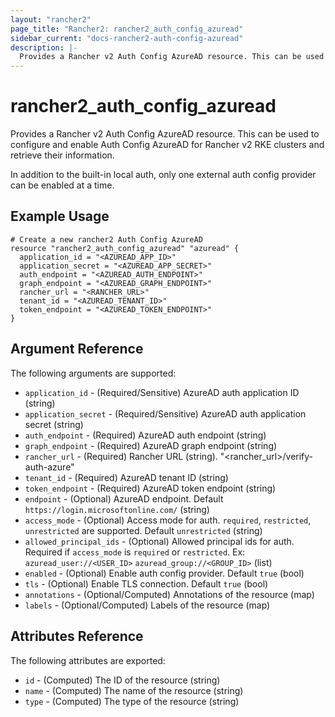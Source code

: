 ```yaml
---
layout: "rancher2"
page_title: "Rancher2: rancher2_auth_config_azuread"
sidebar_current: "docs-rancher2-auth-config-azuread"
description: |-
  Provides a Rancher v2 Auth Config AzureAD resource. This can be used to configure and enable Auth Config AzureAD for Rancher v2 RKE clusters and retrieve their information.
---
```


# rancher2\_auth\_config\_azuread

Provides a Rancher v2 Auth Config AzureAD resource. This can be used to configure and enable Auth Config AzureAD for Rancher v2 RKE clusters and retrieve their information.

In addition to the built-in local auth, only one external auth config provider can be enabled at a time.

## Example Usage

```hcl
# Create a new rancher2 Auth Config AzureAD
resource "rancher2_auth_config_azuread" "azuread" {
  application_id = "<AZUREAD_APP_ID>"
  application_secret = "<AZUREAD_APP_SECRET>"
  auth_endpoint = "<AZUREAD_AUTH_ENDPOINT>"
  graph_endpoint = "<AZUREAD_GRAPH_ENDPOINT>"
  rancher_url = "<RANCHER_URL>"
  tenant_id = "<AZUREAD_TENANT_ID>"
  token_endpoint = "<AZUREAD_TOKEN_ENDPOINT>"
}
```

## Argument Reference

The following arguments are supported:

* `application_id` - (Required/Sensitive) AzureAD auth application ID (string)
* `application_secret` - (Required/Sensitive) AzureAD auth application secret (string)
* `auth_endpoint` - (Required) AzureAD auth endpoint (string)
* `graph_endpoint` - (Required) AzureAD graph endpoint (string)
* `rancher_url` - (Required) Rancher URL (string). "<rancher_url>/verify-auth-azure"
* `tenant_id` - (Required) AzureAD tenant ID (string)
* `token_endpoint` - (Required) AzureAD token endpoint (string)
* `endpoint` - (Optional) AzureAD endpoint. Default `https://login.microsoftonline.com/` (string)
* `access_mode` - (Optional) Access mode for auth. `required`, `restricted`, `unrestricted` are supported. Default `unrestricted` (string)
* `allowed_principal_ids` - (Optional) Allowed principal ids for auth. Required if `access_mode` is `required` or `restricted`. Ex: `azuread_user://<USER_ID>`  `azuread_group://<GROUP_ID>` (list)
* `enabled` - (Optional) Enable auth config provider. Default `true` (bool)
* `tls` - (Optional) Enable TLS connection. Default `true` (bool)
* `annotations` - (Optional/Computed) Annotations of the resource (map)
* `labels` - (Optional/Computed) Labels of the resource (map)

## Attributes Reference

The following attributes are exported:

* `id` - (Computed) The ID of the resource (string)
* `name` - (Computed) The name of the resource (string)
* `type` - (Computed) The type of the resource (string)
